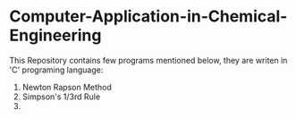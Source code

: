 # Computer-Application-in-Chemical-Engineering

This Repository contains few programs mentioned below, they are writen in 'C' programing language:
1. Newton Rapson Method
2. Simpson's 1/3rd Rule
3. 
